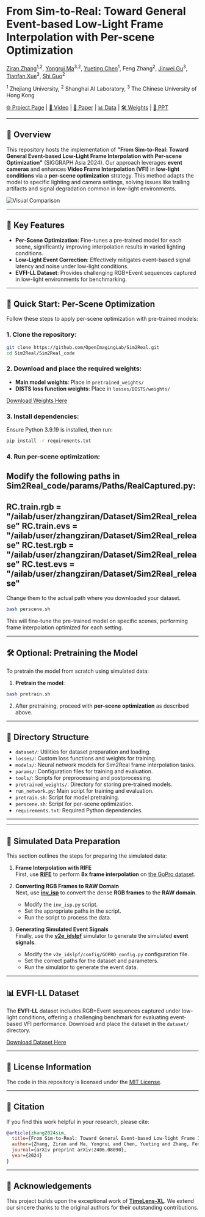 
# From Sim-to-Real: Toward General Event-based Low-Light Frame Interpolation with Per-scene Optimization

[Ziran Zhang](https://naturezhanghn.github.io)<sup>1,2</sup>, 
[Yongrui Ma](https://scholar.google.com/citations?user=JwQLEocAAAAJ&hl=en)<sup>3,2</sup>, 
[Yueting Chen](https://scholar.google.com/citations?user=gS-0tfAAAAAJ&hl=en)<sup>1</sup>, 
Feng Zhang<sup>2</sup>, 
[Jinwei Gu](https://www.gujinwei.org)<sup>3</sup>, 
[Tianfan Xue](https://tianfan.info)<sup>3</sup>, 
[Shi Guo](https://guoshi28.github.io)<sup>2</sup>

<sup>1</sup> Zhejiang University, <sup>2</sup> Shanghai AI Laboratory, <sup>3</sup> The Chinese University of Hong Kong

[🌐 Project Page](https://openimaginglab.github.io/Sim2Real/) | [🎥 Video](https://www.youtube.com/watch?v=PiYEh_zcG88) | [📄 Paper](https://arxiv.org/pdf/2406.08090) | [📊 Data](https://opendatalab.com/ziranzhang/EVFI-LL) | [🛠️ Weights](https://drive.google.com/file/d/1KjFf3vgxhpS6-RnrYM5ctOUqXVEocvzo/view?usp=sharing) | [🔖 PPT](https://github.com/OpenImagingLab/Sim2Real/blob/main/PPT.pdf)

---

## 🔔 Overview

This repository hosts the implementation of **"From Sim-to-Real: Toward General Event-based Low-Light Frame Interpolation with Per-scene Optimization"** (SIGGRAPH Asia 2024). Our approach leverages **event cameras** and enhances **Video Frame Interpolation (VFI)** in **low-light conditions** via a **per-scene optimization** strategy. This method adapts the model to specific lighting and camera settings, solving issues like trailing artifacts and signal degradation common in low-light environments.

![Visual Comparison](Sim2Real_code/image.png)

---
## 🔑 Key Features

- **Per-Scene Optimization**: Fine-tunes a pre-trained model for each scene, significantly improving interpolation results in varied lighting conditions.
- **Low-Light Event Correction**: Effectively mitigates event-based signal latency and noise under low-light conditions.
- **EVFI-LL Dataset**: Provides challenging RGB+Event sequences captured in low-light environments for benchmarking.

---

## 🚀 Quick Start: Per-Scene Optimization

Follow these steps to apply per-scene optimization with pre-trained models:

### 1. Clone the repository:

```bash
git clone https://github.com/OpenImagingLab/Sim2Real.git
cd Sim2Real/Sim2Real_code
```

### 2. Download and place the required weights:

- **Main model weights**: Place in `pretrained_weights/`
- **DISTS loss function weights**: Place in `losses/DISTS/weights/`

[Download Weights Here](https://drive.google.com/file/d/1KjFf3vgxhpS6-RnrYM5ctOUqXVEocvzo/view?usp=sharing)

### 3. Install dependencies:

Ensure Python 3.9.19 is installed, then run:
```bash
pip install -r requirements.txt
```

### 4. Run per-scene optimization:

Modify the following paths in Sim2Real_code/params/Paths/RealCaptured.py:
---
RC.train.rgb = "/ailab/user/zhangziran/Dataset/Sim2Real_release"
RC.train.evs = "/ailab/user/zhangziran/Dataset/Sim2Real_release"
RC.test.rgb = "/ailab/user/zhangziran/Dataset/Sim2Real_release"
RC.test.evs = "/ailab/user/zhangziran/Dataset/Sim2Real_release"
---
Change them to the actual path where you downloaded your dataset.

```bash
bash perscene.sh
```

This will fine-tune the pre-trained model on specific scenes, performing frame interpolation optimized for each setting.

---

## 🛠️ Optional: Pretraining the Model

To pretrain the model from scratch using simulated data:

1. **Pretrain the model**:

```bash
bash pretrain.sh
```

2. After pretraining, proceed with **per-scene optimization** as described above.

---

## 📂 Directory Structure

- `dataset/`: Utilities for dataset preparation and loading.
- `losses/`: Custom loss functions and weights for training.
- `models/`: Neural network models for Sim2Real frame interpolation tasks.
- `params/`: Configuration files for training and evaluation.
- `tools/`: Scripts for preprocessing and postprocessing.
- `pretrained_weights/`: Directory for storing pre-trained models.
- `run_network.py`: Main script for training and evaluation.
- `pretrain.sh`: Script for model pretraining.
- `perscene.sh`: Script for per-scene optimization.
- `requirements.txt`: Required Python dependencies.

---

---

## 📂 Simulated Data Preparation

This section outlines the steps for preparing the simulated data:

1. **Frame Interpolation with RIFE**  
   First, use [**RIFE**](https://github.com/hzwer/ECCV2022-RIFE) to perform **8x frame interpolation** on [the GoPro dataset](http://openaccess.thecvf.com/content_cvpr_2017/html/Nah_Deep_Multi-Scale_Convolutional_CVPR_2017_paper.html).

2. **Converting RGB Frames to RAW Domain**  
   Next, use [**inv_isp**](https://github.com/OpenImagingLab/Sim2Real/tree/main/inv_isp) to convert the dense **RGB frames** to the **RAW domain**.  
   - Modify the `inv_isp.py` script.  
   - Set the appropriate paths in the script.  
   - Run the script to process the data.

3. **Generating Simulated Event Signals**  
   Finally, use the [**v2e_idslpf**](https://github.com/OpenImagingLab/Sim2Real/tree/main/v2e_idslpf) simulator to generate the simulated **event signals**.  
   - Modify the `v2e_idslpf/config/GOPRO_config.py` configuration file.  
   - Set the correct paths for the dataset and parameters.  
   - Run the simulator to generate the event data.

---


## 📊 EVFI-LL Dataset

The **EVFI-LL** dataset includes RGB+Event sequences captured under low-light conditions, offering a challenging benchmark for evaluating event-based VFI performance. Download and place the dataset in the `dataset/` directory.

[Download Dataset Here](https://opendatalab.com/ziranzhang/EVFI-LL)

---

## 📜 License Information
The code in this repository is licensed under the [MIT License](LICENSE).

---

## 📝 Citation

If you find this work helpful in your research, please cite:

```bibtex
@article{zhang2024sim,
  title={From Sim-to-Real: Toward General Event-based Low-light Frame Interpolation with Per-scene Optimization},
  author={Zhang, Ziran and Ma, Yongrui and Chen, Yueting and Zhang, Feng and Gu, Jinwei and Xue, Tianfan and Guo, Shi},
  journal={arXiv preprint arXiv:2406.08090},
  year={2024}
}
```

---

## 🙏 Acknowledgements

This project builds upon the exceptional work of **[TimeLens-XL](https://github.com/OpenImagingLab/TimeLens-XL)**. We extend our sincere thanks to the original authors for their outstanding contributions.
